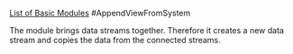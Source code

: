 [List of Basic Modules](List_of_Basic_Modules.md)
#AppendViewFromSystem

The module brings data streams together. Therefore it creates a new data stream and copies the data from the connected streams.